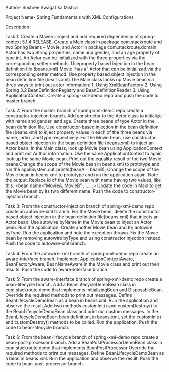 Author- Sushree Swagatika Mishra

Project Name- Spring Fundamentals with XML Configurations

Description-

Task 1:
		Create a Maven project and add required dependency of spring-context 5.1.4.RELEASE. Create a Main class in package com.stackroute and two Spring Beans – Movie, and Actor in package com.stackroute.domain. Actor has two String properties, name and gender, and an age property of type int. An Actor can be initialized with the three properties via the corresponding setter methods. Useproperty based injection in the bean definition file (beans.xml).Movie “has a” Actor that can be initialized via the corresponding setter method. Use property based object injection in the bean definition file (beans.xml).The Main class looks up Movie bean via three ways to print out actor information: 1. Using XmlBeanFactory 2. Using Spring 3.2 BeanDefinitionRegistry and BeanDefinitionReader 3. Using ApplicationContext. Create a spring-xml-demo repo and push the code to master branch.

Task 2:
		From the master branch of spring-xml-demo repo create a constructor-injection branch. Add constructor to the Actor class to initialize with name and gender, and age. Create three beans of type Actor in the bean definition file. Use constructor-based injection in the bean definition file (beans.xml) to inject property values in each of the three beans via name, index, and type respectively. For the Movie bean, use constructor based object injection in the bean definition file (beans.xml) to inject an Actor bean. In the Main class, look up Movie bean using ApplicationContext and print out Author information. Use the same ApplicationContext to again look up the same Movie bean. Print out the equality result of the two Movie beans.Change the scope of the Movie bean in beans.xml to prototype and run the appliSystem.out.println(beanA==beanB); Change the scope of the Movie bean in beans.xml to prototype and run the application again. Note the output. Replace id of the Movie bean with name having two values, like this: <bean name=”MovieA, MovieB” ........> Update the code in Main to get the Movie bean by its two different name. Push the code to constructor-injection branch.

Task 3:
		From the constructor-injection branch of spring-xml-demo repo create an autowire-xml branch. For the Movie bean, delete the constructor based object injection in the bean definition file(beans.xml) that injects an Actor bean. Use autowire byName in the Movie bean to inject an Actor bean. Run the application. Create another Movie bean and try autowire byType. Run the application and note the exception thrown. Fix the Movie bean by removing autowire byType and using constructor injection instead. Push the code to autowire-xml branch.

Task 4:
		From the autowire-xml branch of spring-xml-demo repo create an aware-interface branch. Implement ApplicationContextAware, BeanFactoryAware, BeanNameAware in the Movie class and print out their results. Push the code to aware-interface branch.

Task 5:
		From the aware-interface branch of spring-xml-demo repo create a bean-lifecycle branch. Add a BeanLifecycleDemoBean class in com.stackroute.demo that implements InitializingBean and DisposableBean. Override the required methods to print out messages. Define BeanLifecycleDemoBean as a bean in beans.xml. Run the application and observe the result.Add two methods customInit() and customDestroy() to the BeanLifecycleDemoBean class and print out custom messages. In the BeanLifecycleDemoBean bean definition, in beans.xml, set the customInit() and customDestroy() methods to be called. Run the application. Push the code to bean-lifecycle branch.

Task 6:
		From the bean-lifecycle branch of spring-xml-demo repo create a bean-post-processor branch. Add a BeanPostProcessorDemoBean class in com.stackroute.demo that implements BeanPostProcessor Override the required methods to print out messages. Define BeanLifecycleDemoBean as a bean in beans.xml. Run the application and observe the result. Push the code to bean-post-processor branch.

